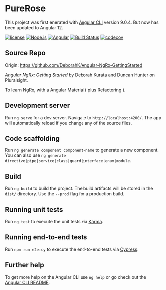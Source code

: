 # PureRose

This project was first enerated with [Angular CLI](https://github.com/angular/angular-cli) version 9.0.4. But now has been updated to Angular 12.

[![license](https://img.shields.io/github/license/qiufengyu/pure-rose.svg)](https://github.com/qiufengyu/pure-rose/blob/master/LICENSE)
[![Node.js](https://img.shields.io/badge/node-=14.17.0-green?style=flat&logo=node%2Ejs)](https://nodejs.org)
[![Angular](https://img.shields.io/badge/Angular-=12.0.2-green?style=flat&logo=angular)](https://nodejs.org)
[![Build Status](https://img.shields.io/travis/com/qiufengyu/pure-rose/master?tyle=flat&logo=travis-ci)](https://travis-ci.com/qiufengyu/pure-rose)
[![codecov](https://codecov.io/gh/qiufengyu/pure-rose/branch/master/graph/badge.svg)](https://codecov.io/gh/qiufengyu/pure-rose)

## Source Repo

Origin: https://github.com/DeborahK/Angular-NgRx-GettingStarted

*Angular NgRx: Getting Started* by Deborah Kurata and Duncan Hunter on Pluralsight.

To learn NgRx, with a Angular Material ( plus Refactoring ).

## Development server

Run `ng serve` for a dev server. Navigate to `http://localhost:4200/`. The app will automatically reload if you change any of the source files.

## Code scaffolding

Run `ng generate component component-name` to generate a new component. You can also use `ng generate directive|pipe|service|class|guard|interface|enum|module`.

## Build

Run `ng build` to build the project. The build artifacts will be stored in the `dist/` directory. Use the `--prod` flag for a production build.

## Running unit tests

Run `ng test` to execute the unit tests via [Karma](https://karma-runner.github.io).

## Running end-to-end tests

Run `npm run e2e:cy` to execute the end-to-end tests via [Cypress](https://www.cypress.io/).

## Further help

To get more help on the Angular CLI use `ng help` or go check out the [Angular CLI README](https://github.com/angular/angular-cli/blob/master/README.md).
